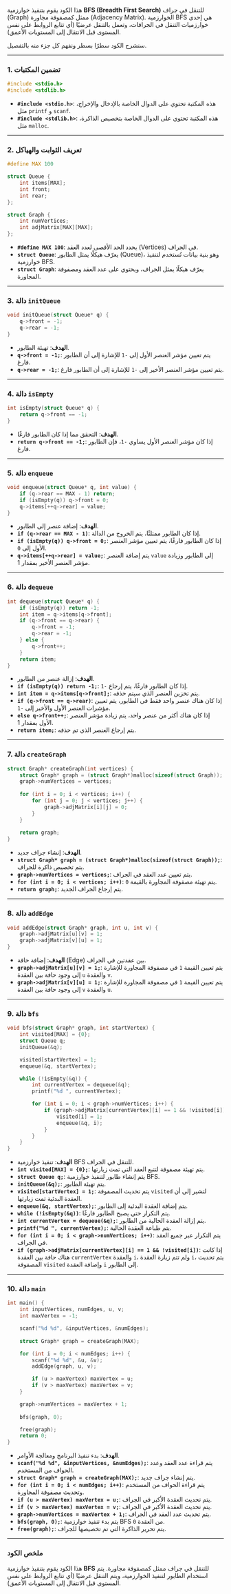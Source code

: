 هذا الكود يقوم بتنفيذ خوارزمية **BFS (Breadth First Search)** للتنقل في جراف (Graph) ممثل كمصفوفة مجاورة (Adjacency Matrix). الخوارزمية BFS هي إحدى خوارزميات التنقل في الجرافات، وتعمل بالتنقل عرضيًا (أي تتابع الروابط على نفس المستوى قبل الانتقال إلى المستويات الأعمق).

سنشرح الكود سطرًا بسطر ونفهم كل جزء منه بالتفصيل.

---

### 1. تضمين المكتبات
```c
#include <stdio.h>
#include <stdlib.h>
```
- **`#include <stdio.h>`**: هذه المكتبة تحتوي على الدوال الخاصة بالإدخال والإخراج، مثل `printf` و `scanf`.
- **`#include <stdlib.h>`**: هذه المكتبة تحتوي على الدوال الخاصة بتخصيص الذاكرة، مثل `malloc`.

---

### 2. تعريف الثوابت والهياكل
```c
#define MAX 100

struct Queue {
    int items[MAX];
    int front;
    int rear;
};

struct Graph {
    int numVertices;
    int adjMatrix[MAX][MAX];
};
```
- **`#define MAX 100`**: يحدد الحد الأقصى لعدد العقد (Vertices) في الجراف.
- **`struct Queue`**: يعرّف هيكلًا يمثل الطابور (Queue)، وهو بنية بيانات تُستخدم لتنفيذ خوارزمية BFS.
- **`struct Graph`**: يعرّف هيكلًا يمثل الجراف، ويحتوي على عدد العقد ومصفوفة المجاورة.

---

### 3. دالة `initQueue`
```c
void initQueue(struct Queue* q) {
    q->front = -1;
    q->rear = -1;
}
```
- **الهدف**: تهيئة الطابور.
- **`q->front = -1;`**: يتم تعيين مؤشر العنصر الأول إلى `-1` للإشارة إلى أن الطابور فارغ.
- **`q->rear = -1;`**: يتم تعيين مؤشر العنصر الأخير إلى `-1` للإشارة إلى أن الطابور فارغ.

---

### 4. دالة `isEmpty`
```c
int isEmpty(struct Queue* q) {
    return q->front == -1;
}
```
- **الهدف**: التحقق مما إذا كان الطابور فارغًا.
- **`return q->front == -1;`**: إذا كان مؤشر العنصر الأول يساوي `-1`، فإن الطابور فارغ.

---

### 5. دالة `enqueue`
```c
void enqueue(struct Queue* q, int value) {
    if (q->rear == MAX - 1) return;
    if (isEmpty(q)) q->front = 0;
    q->items[++q->rear] = value;
}
```
- **الهدف**: إضافة عنصر إلى الطابور.
- **`if (q->rear == MAX - 1)`**: إذا كان الطابور ممتلئًا، يتم الخروج من الدالة.
- **`if (isEmpty(q)) q->front = 0;`**: إذا كان الطابور فارغًا، يتم تعيين مؤشر العنصر الأول إلى `0`.
- **`q->items[++q->rear] = value;`**: يتم إضافة العنصر `value` إلى الطابور وزيادة مؤشر العنصر الأخير بمقدار 1.

---

### 6. دالة `dequeue`
```c
int dequeue(struct Queue* q) {
    if (isEmpty(q)) return -1;
    int item = q->items[q->front];
    if (q->front == q->rear) {
        q->front = -1;
        q->rear = -1;
    } else {
        q->front++;
    }
    return item;
}
```
- **الهدف**: إزالة عنصر من الطابور.
- **`if (isEmpty(q)) return -1;`**: إذا كان الطابور فارغًا، يتم إرجاع `-1`.
- **`int item = q->items[q->front];`**: يتم تخزين العنصر الذي سيتم حذفه.
- **`if (q->front == q->rear)`**: إذا كان هناك عنصر واحد فقط في الطابور، يتم تعيين مؤشرات العنصر الأول والأخير إلى `-1`.
- **`else q->front++;`**: إذا كان هناك أكثر من عنصر واحد، يتم زيادة مؤشر العنصر الأول بمقدار 1.
- **`return item;`**: يتم إرجاع العنصر الذي تم حذفه.

---

### 7. دالة `createGraph`
```c
struct Graph* createGraph(int vertices) {
    struct Graph* graph = (struct Graph*)malloc(sizeof(struct Graph));
    graph->numVertices = vertices;
    
    for (int i = 0; i < vertices; i++) {
        for (int j = 0; j < vertices; j++) {
            graph->adjMatrix[i][j] = 0;
        }
    }
    
    return graph;
}
```
- **الهدف**: إنشاء جراف جديد.
- **`struct Graph* graph = (struct Graph*)malloc(sizeof(struct Graph));`**: يتم تخصيص ذاكرة للجراف.
- **`graph->numVertices = vertices;`**: يتم تعيين عدد العقد في الجراف.
- **`for (int i = 0; i < vertices; i++)`**: يتم تهيئة مصفوفة المجاورة بالقيمة `0`.
- **`return graph;`**: يتم إرجاع الجراف الجديد.

---

### 8. دالة `addEdge`
```c
void addEdge(struct Graph* graph, int u, int v) {
    graph->adjMatrix[u][v] = 1;
    graph->adjMatrix[v][u] = 1;
}
```
- **الهدف**: إضافة حافة (Edge) بين عقدتين في الجراف.
- **`graph->adjMatrix[u][v] = 1;`**: يتم تعيين القيمة `1` في مصفوفة المجاورة للإشارة إلى وجود حافة بين العقدة `u` والعقدة `v`.
- **`graph->adjMatrix[v][u] = 1;`**: يتم تعيين القيمة `1` في مصفوفة المجاورة للإشارة إلى وجود حافة بين العقدة `v` والعقدة `u`.

---

### 9. دالة `bfs`
```c
void bfs(struct Graph* graph, int startVertex) {
    int visited[MAX] = {0};
    struct Queue q;
    initQueue(&q);

    visited[startVertex] = 1;
    enqueue(&q, startVertex);

    while (!isEmpty(&q)) {
        int currentVertex = dequeue(&q);
        printf("%d ", currentVertex);

        for (int i = 0; i < graph->numVertices; i++) {
            if (graph->adjMatrix[currentVertex][i] == 1 && !visited[i]) {
                visited[i] = 1;
                enqueue(&q, i);
            }
        }
    }
}
```
- **الهدف**: تنفيذ خوارزمية BFS للتنقل في الجراف.
- **`int visited[MAX] = {0};`**: يتم تهيئة مصفوفة لتتبع العقد التي تمت زيارتها.
- **`struct Queue q;`**: يتم إنشاء طابور لتنفيذ خوارزمية BFS.
- **`initQueue(&q);`**: يتم تهيئة الطابور.
- **`visited[startVertex] = 1;`**: يتم تحديث المصفوفة `visited` لتشير إلى أن العقدة البدئية تمت زيارتها.
- **`enqueue(&q, startVertex);`**: يتم إضافة العقدة البدئية إلى الطابور.
- **`while (!isEmpty(&q))`**: يتم التكرار حتى يصبح الطابور فارغًا.
- **`int currentVertex = dequeue(&q);`**: يتم إزالة العقدة الحالية من الطابور.
- **`printf("%d ", currentVertex);`**: يتم طباعة العقدة الحالية.
- **`for (int i = 0; i < graph->numVertices; i++)`**: يتم التكرار عبر جميع العقد في الجراف.
- **`if (graph->adjMatrix[currentVertex][i] == 1 && !visited[i])`**: إذا كانت هناك حافة بين العقدة `currentVertex` والعقدة `i`، ولم تتم زيارة العقدة `i`، يتم تحديث المصفوفة `visited` وإضافة العقدة `i` إلى الطابور.

---

### 10. دالة `main`
```c
int main() {
    int inputVertices, numEdges, u, v;
    int maxVertex = -1;

    scanf("%d %d", &inputVertices, &numEdges);
    
    struct Graph* graph = createGraph(MAX);

    for (int i = 0; i < numEdges; i++) {
        scanf("%d %d", &u, &v);
        addEdge(graph, u, v);

        if (u > maxVertex) maxVertex = u;
        if (v > maxVertex) maxVertex = v;
    }

    graph->numVertices = maxVertex + 1;
    
    bfs(graph, 0);

    free(graph);
    return 0;
}
```
- **الهدف**: بدء تنفيذ البرنامج ومعالجة الأوامر.
- **`scanf("%d %d", &inputVertices, &numEdges);`**: يتم قراءة عدد العقد وعدد الحواف من المستخدم.
- **`struct Graph* graph = createGraph(MAX);`**: يتم إنشاء جراف جديد.
- **`for (int i = 0; i < numEdges; i++)`**: يتم قراءة الحواف من المستخدم وتحديث مصفوفة المجاورة.
- **`if (u > maxVertex) maxVertex = u;`**: يتم تحديث العقدة الأكبر في الجراف.
- **`if (v > maxVertex) maxVertex = v;`**: يتم تحديث العقدة الأكبر في الجراف.
- **`graph->numVertices = maxVertex + 1;`**: يتم تحديث عدد العقد في الجراف.
- **`bfs(graph, 0);`**: يتم بدء تنفيذ خوارزمية BFS من العقدة `0`.
- **`free(graph);`**: يتم تحرير الذاكرة التي تم تخصيصها للجراف.

---

### ملخص الكود
هذا الكود يقوم بتنفيذ خوارزمية **BFS** للتنقل في جراف ممثل كمصفوفة مجاورة. يتم استخدام الطابور لتنفيذ الخوارزمية، ويتم التنقل عرضيًا (أي تتابع الروابط على نفس المستوى قبل الانتقال إلى المستويات الأعمق).
